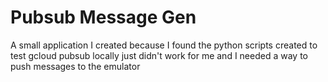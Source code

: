 # Pubsub Message Gen

A small application I created because I found the python scripts created to test gcloud pubsub locally just didn't work for me and I needed a way to push messages to the emulator
